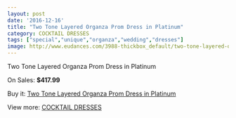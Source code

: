 ```yaml
---
layout: post
date: '2016-12-16'
title: "Two Tone Layered Organza Prom Dress in Platinum"
category: COCKTAIL DRESSES
tags: ["special","unique","organza","wedding","dresses"]
image: http://www.eudances.com/3988-thickbox_default/two-tone-layered-organza-prom-dress-in-platinum.jpg
---
```

Two Tone Layered Organza Prom Dress in Platinum

On Sales: **$417.99**
<a href="https://www.eudances.com/en/cocktail-dresses/1334-two-tone-layered-organza-prom-dress-in-platinum.html"><amp-img layout="responsive" width="600" height="600" src="//www.eudances.com/3988-thickbox_default/two-tone-layered-organza-prom-dress-in-platinum.jpg" alt="Two Tone Layered Organza Prom Dress in Platinum 0" /></a>

Buy it: [Two Tone Layered Organza Prom Dress in Platinum](https://www.eudances.com/en/cocktail-dresses/1334-two-tone-layered-organza-prom-dress-in-platinum.html "Two Tone Layered Organza Prom Dress in Platinum")

View more: [COCKTAIL DRESSES](https://www.eudances.com/en/14-cocktail-dresses "COCKTAIL DRESSES")